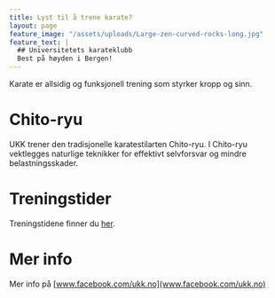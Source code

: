 ```yaml
---
title: Lyst til å trene karate?
layout: page
feature_image: "/assets/uploads/Large-zen-curved-rocks-long.jpg"
feature_text: |
  ## Universitetets karateklubb
  Best på høyden i Bergen!
---
```


Karate er allsidig og funksjonell trening som styrker kropp og sinn.

# Chito-ryu

UKK trener den tradisjonelle karatestilarten Chito-ryu. I Chito-ryu vektlegges naturlige teknikker for effektivt selvforsvar og mindre belastningsskader.

# Treningstider
Treningstidene finner du [her](/treningstider/).

# Mer info

Mer info på [www.facebook.com/ukk.no](www.facebook.com/ukk.no)

